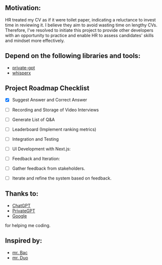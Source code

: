 ## Motivation:
HR treated my CV as if it were toilet paper, indicating a reluctance to invest time in reviewing it. I believe they aim to avoid wasting time on lengthy CVs. Therefore, I've resolved to initiate this project to provide other developers with an opportunity to practice and enable HR to assess candidates' skills and mindset more effectively.

## Depend on the following libraries and tools:
- [private-gpt](https://github.com/zylon-ai/private-gpt)
- [whisperx](https://github.com/m-bain/whisperX)

## Project Roadmap Checklist

- [x] Suggest Answer and Correct Answer
- [ ] Recording and Storage of Video Interviews
- [ ]  Generate List of Q&A
- [ ] Leaderboard (Implement ranking metrics)
- [ ] Integration and Testing
- [ ] UI Development with Next.js:
- [ ] Feedback and Iteration:
- [ ] Gather feedback from stakeholders.
- [ ] Iterate and refine the system based on feedback.


## Thanks to:
- [ChatGPT](https://chat.openai.com/)
- [PrivateGPT](https://github.com/zylon-ai/private-gpt)
- [Google](https://www.google.com/)
  
for helping me coding.

## Inspired by:
- [mr. Bac](https://missionfluent.com/)
- [mr. Duo]()